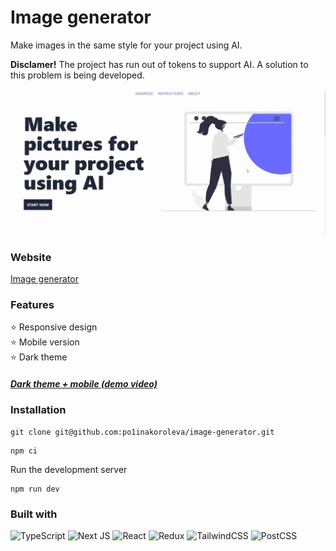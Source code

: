 # Image generator
Make images in the same style for your project using AI. 

**Disclamer!** The project has run out of tokens to support AI. A solution to this problem is being developed.  

![Demo video](image-generator.gif)

### Website
[Image generator](https://open-image-generator.vercel.app/en)

### Features
⭐️ Responsive design  
⭐️ Mobile version  
⭐️ Dark theme

##### [Dark theme + mobile (demo video)](mobile-image-generator.gif)

### Installation
```
git clone git@github.com:po1inakoroleva/image-generator.git
```
```
npm ci
```
Run the development server
```
npm run dev
```
### Built with  
 ![TypeScript](https://img.shields.io/badge/typescript-%23007ACC.svg?style=for-the-badge&logo=typescript&logoColor=white)
 ![Next JS](https://img.shields.io/badge/Next-black?style=for-the-badge&logo=next.js&logoColor=white)
 ![React](https://img.shields.io/badge/react-%2320232a.svg?style=for-the-badge&logo=react&logoColor=%2361DAFB)
 ![Redux](https://img.shields.io/badge/redux-%23593d88.svg?style=for-the-badge&logo=redux&logoColor=white)
 ![TailwindCSS](https://img.shields.io/badge/tailwindcss-%2338B2AC.svg?style=for-the-badge&logo=tailwind-css&logoColor=white)
 ![PostCSS](https://img.shields.io/badge/postcss-DD3A0A?style=for-the-badge&logo=postcss&logoColor=white)
  
